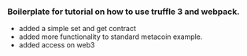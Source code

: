 ### Boilerplate for tutorial on how to use truffle 3 and webpack.

- added a simple set and get contract
- added more functionality to standard metacoin example.
- added access on web3